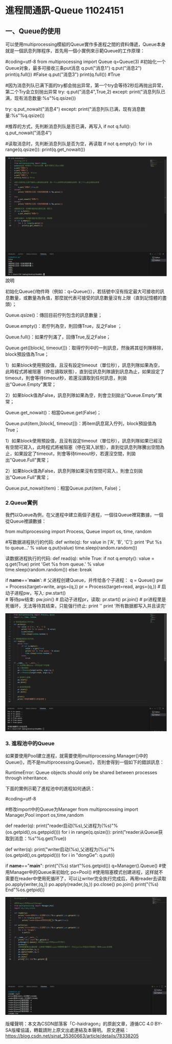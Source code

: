 # 進程間通訊-Queue 11024151

## 一、Queue的使用
可以使用multiprocessing模組的Queue實作多進程之間的資料傳遞，Queue本身就是一個訊息列隊程序，首先用一個小實例來示範Queue的工作原理：

#coding=utf-8
from multiprocessing import Queue
q=Queue(3) #初始化一个Queue对象，最多可接收三条put消息
q.put("消息1") 
q.put("消息2")
print(q.full())  #False
q.put("消息3")
print(q.full()) #True
 
#因为消息列队已满下面的try都会抛出异常，第一个try会等待2秒后再抛出异常，第二个Try会立刻抛出异常
try:
    q.put("消息4",True,2)
except:
    print("消息列队已满，现有消息数量:%s"%q.qsize())
 
try:
    q.put_nowait("消息4")
except:
    print("消息列队已满，现有消息数量:%s"%q.qsize())
 
#推荐的方式，先判断消息列队是否已满，再写入
if not q.full():
    q.put_nowait("消息4")
 
#读取消息时，先判断消息列队是否为空，再读取
if not q.empty():
    for i in range(q.qsize()):
        print(q.get_nowait())
        
![image](code1.png)
說明

初始化Queue()物件時（例如：q=Queue()），若括號中沒有指定最大可接收的訊息數量，或數量為負值，那麼就代表可接受的訊息數量沒有上限（直到記憶體的盡頭）；

Queue.qsize()：傳回目前佇列包含的訊息數量；

Queue.empty()：若佇列為空，則回傳True，反之False ；

Queue.full()：如果佇列滿了，回傳True,反之False；

Queue.get([block[, timeout]])：取得佇列中的一則訊息，然後將其從列隊移除，block預設值為True；

1）如果block使用預設值，且沒有設定timeout（單位秒），訊息列隊如果為空，此時程式將被阻塞（停在讀取狀態），直到從訊息列隊讀到訊息為止，如果設定了timeout，則會等待timeout秒，若還沒讀取到任何訊息，則拋出"Queue.Empty"異常；

2）如果block值為False，訊息列隊如果為空，則會立刻拋出"Queue.Empty"異常；

Queue.get_nowait()：相當Queue.get(False)；

Queue.put(item,[block[, timeout]])：將item訊息寫入佇列，block預設值為True；

1）如果block使用預設值，且沒有設定timeout（單位秒），訊息列隊如果已經沒有空間可寫入，此時程式將被阻塞（停在寫入狀態），直到從訊息列隊騰出空間為止，如果設定了timeout，則會等待timeout秒，若還沒空間，則拋出"Queue.Full"異常；

2）如果block值為False，訊息列隊如果沒有空間可寫入，則會立刻拋出"Queue.Full"異常；

Queue.put_nowait(item)：相當Queue.put(item, False)；

### 2.Queue實例
我們以Queue為例，在父進程中建立兩個子進程，一個往Queue裡寫數據，一個從Queue裡讀數據：

from multiprocessing import Process, Queue
import os, time, random
 
#写数据进程执行的代码:
def write(q):
    for value in ['A', 'B', 'C']:
        print 'Put %s to queue...' % value
        q.put(value)
        time.sleep(random.random())
 
读数据进程执行的代码:
def read(q):
    while True:
        if not q.empty():
            value = q.get(True)
            print 'Get %s from queue.' % value
            time.sleep(random.random())
        else:
            break
 
if __name__=='__main__':
    # 父进程创建Queue，并传给各个子进程：
    q = Queue()
    pw = Process(target=write, args=(q,))
    pr = Process(target=read, args=(q,))
    # 启动子进程pw，写入:
    pw.start()    
    # 等待pw结束:
    pw.join()
    # 启动子进程pr，读取:
    pr.start()
    pr.join()
    # pr进程里是死循环，无法等待其结束，只能强行终止:
    print ''
    print '所有数据都写入并且读完'

![image](code2.png)

### 3. 進程池中的Queue
如果要使用Pool建立進程，就需要使用multiprocessing.Manager()中的Queue()，而不是multiprocessing.Queue()，否則會得到一個如下的錯誤訊息：

RuntimeError: Queue objects should only be shared between processes through inheritance.

下面的實例示範了進程池中的進程如何通訊：

#coding=utf-8
 
#修改import中的Queue为Manager
from multiprocessing import Manager,Pool
import os,time,random
 
def reader(q):
    print("reader启动(%s),父进程为(%s)"%(os.getpid(),os.getppid()))
    for i in range(q.qsize()):
        print("reader从Queue获取到消息：%s"%q.get(True))
 
def writer(q):
    print("writer启动(%s),父进程为(%s)"%(os.getpid(),os.getppid()))
    for i in "dongGe":
        q.put(i)
 
if __name__=="__main__":
    print("(%s) start"%os.getpid())
    q=Manager().Queue() #使用Manager中的Queue来初始化
    po=Pool()
    #使用阻塞模式创建进程，这样就不需要在reader中使用死循环了，可以让writer完全执行完成后，再用reader去读取
    po.apply(writer,(q,))
    po.apply(reader,(q,))
    po.close()
    po.join()
    print("(%s) End"%os.getpid())

![image](code3.png)

版權聲明：本文為CSDN部落客「C-haidragon」的原創文章，遵循CC 4.0 BY-SA版權協議，轉載請附上原文出處連結及本聲明。 原文連結：https://blog.csdn.net/sinat_35360663/article/details/78338205

